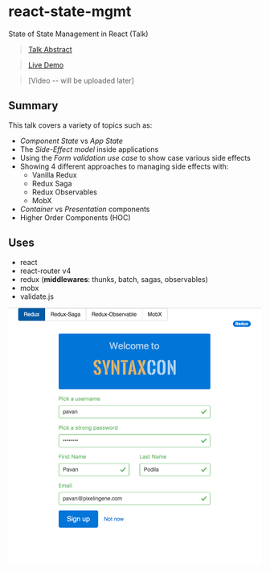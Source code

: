 # react-state-mgmt
State of State Management in React (Talk)

> [Talk Abstract](https://2017.syntaxcon.com/session/state-of-state-management-in-react/) 

> [Live Demo](https://react-state-mgmt-mmbwvcqnom.now.sh/)

> [Video -- will be uploaded later]

## Summary

This talk covers a variety of topics such as:

- _Component State_ vs _App State_
- The _Side-Effect model_ inside applications
- Using the _Form validation use case_ to show case various side effects
- Showing 4 different approaches to managing side effects with:
    + Vanilla Redux
    + Redux Saga
    + Redux Observables
    + MobX
- _Container_ vs _Presentation_ components
- Higher Order Components (HOC)    


## Uses

- react
- react-router v4
- redux (**middlewares**: thunks, batch, sagas, observables)
- mobx
- validate.js

[![Screenshot](screenshot.png)](https://react-state-mgmt-mmbwvcqnom.now.sh/)
